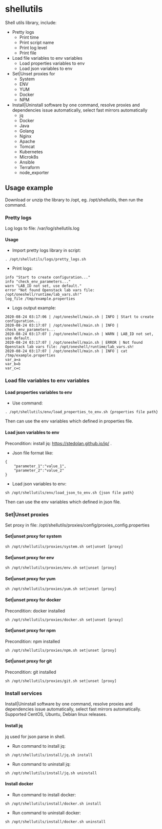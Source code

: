 # shellutils
Shell utils library, include:
- Pretty logs
  - Print time
  - Print script name
  - Print log level
  - Print file
- Load file variables to env variables
  - Load properties variables to env
  - Load json variables to env
- Set|Unset proxies for
  - System
  - ENV
  - YUM
  - Docker
  - NPM
- Install|Uninstall software by one command, resolve proxies and dependencies issue automatically, select fast mirrors automatically
  - jq
  - Docker
  - Java
  - Golang
  - Nginx
  - Apache
  - Tomcat
  - Kubernetes
  - Microk8s
  - Ansible
  - Terraform
  - node_exporter

## Usage example
Download or unzip the library to /opt, eg. /opt/shellutils, then run the command.

### Pretty logs
Log logs to file: /var/log/shellutils.log

#### Usage
- Import pretty logs library in script:
```
. /opt/shellutils/logs/pretty_logs.sh
```
- Print logs:
```
info "Start to create configuration..."
info "check_env_parameters..."
warn "LAB_ID not set, use default."
error "Not found Openstack lab vars file: /opt/oneshell/runtime/lab_vars.sh!"
log_file /tmp/example.properties
```
- Logs output example:
```
2020-08-24 03:17:06 | /opt/oneshell/main.sh | INFO | Start to create configuration...
2020-08-24 03:17:07 | /opt/oneshell/main.sh | INFO | check_env_parameters...
2020-08-24 03:17:07 | /opt/oneshell/main.sh | WARN | LAB_ID not set, use default.
2020-08-24 03:17:07 | /opt/oneshell/main.sh | ERROR | Not found Openstack lab vars file: /opt/oneshell/runtime/lab_vars.sh!
2020-08-24 03:17:07 | /opt/oneshell/main.sh | INFO | cat /tmp/example.properties
var_a=a
var_b=b
var_c=c
```

### Load file variables to env variables
#### Load properties variables to env
- Use command:
```
. /opt/shellutils/env/load_properties_to_env.sh {properties file path}
```
Then can use the env variables which defined in properties file.

#### Load json variables to env
Precondition: install jq: https://stedolan.github.io/jq/ .
- Json file format like:
```
{
    "parameter_1":"value_1",
    "parameter_2":"value_2"
}
```
- Load json variables to env:
```
sh /opt/shellutils/env/load_json_to_env.sh {json file path}
```
Then can use the env variables which defined in json file.

### Set|Unset proxies
Set proxy in file: /opt/shellutils/proxies/config/proxies_config.properties

#### Set|unset proxy for system
```
sh /opt/shellutils/proxies/system.sh set|unset [proxy]
```

#### Set|unset proxy for env
```
sh /opt/shellutils/proxies/env.sh set|unset [proxy]
```

#### Set|unset proxy for yum
```
sh /opt/shellutils/proxies/yum.sh set|unset [proxy]
```

#### Set|unset proxy for docker
Precondition: docker installed
```
sh /opt/shellutils/proxies/docker.sh set|unset [proxy]
```

#### Set|unset proxy for npm
Precondition: npm installed
```
sh /opt/shellutils/proxies/npm.sh set|unset [proxy]
```

#### Set|unset proxy for git
Precondition: git installed
```
sh /opt/shellutils/proxies/git.sh set|unset [proxy]
```

### Install services
Install|Uninstall software by one command, resolve proxies and dependencies issue automatically, select fast mirrors automatically. Supported CentOS, Ubuntu, Debian linux releases.

#### Install jq
jq used for json parse in shell.
- Run command to install jq:
```
sh /opt/shellutils/install/jq.sh install
```
- Run command to uninstall jq:
```
sh /opt/shellutils/install/jq.sh uninstall
```

#### Install docker
- Run command to install docker:
```
sh /opt/shellutils/install/docker.sh install
```
- Run command to uninstall docker:
```
sh /opt/shellutils/install/docker.sh uninstall
```
